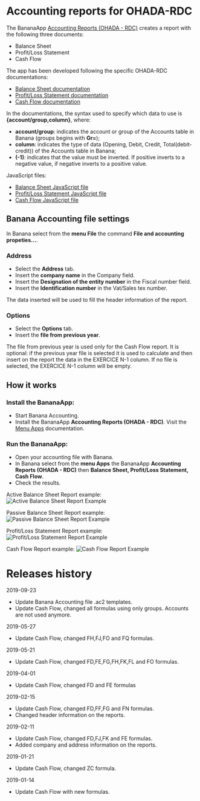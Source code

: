 # Accounting reports for OHADA-RDC

The BananaApp [Accounting Reports (OHADA - RDC)](https://www.banana.ch/apps/fr/node/9093) creates a report with the following three documents:
* Balance Sheet
* Profit/Loss Statement
* Cash Flow

The app has been developed following the specific OHADA-RDC documentations:
* [Balance Sheet documentation](https://github.com/BananaAccounting/CongoRDC/blob/master/reports/statements/balancesheet/balancesheet_documentation.pdf)
* [Profit/Loss Statement documentation](https://github.com/BananaAccounting/CongoRDC/blob/master/reports/statements/profitlossstatement/profitlosstatement_documentation.pdf)
* [Cash Flow documentation](https://github.com/BananaAccounting/CongoRDC/blob/master/reports/statements/cashflow/cashflow_documentation.pdf)

In the documentations, the syntax used to specify which data to use is **{account/group,column}**, where:
* **account/group**: indicates the account or group of the Accounts table in Banana (groups begins with **Gr=**);
* **column**: indicates the type of data (Opening, Debit, Credit, Total(debit-credit)) of the Accounts table in Banana;
* **(-1)**: indicates that the value must be inverted. If positive inverts to a negative value, if negative inverts to a positive value.

JavaScript files:
* [Balance Sheet JavaScript file](https://raw.githubusercontent.com/BananaAccounting/CongoRDC/master/reports/statements/balancesheet/ch.banana.africa.balancesheetrdc.js)
* [Profit/Loss Statement JavaScript file](https://raw.githubusercontent.com/BananaAccounting/CongoRDC/master/reports/statements/profitlossstatement/ch.banana.africa.profitlossstatementrdc.js)
* [Cash Flow JavaScript file](https://raw.githubusercontent.com/BananaAccounting/CongoRDC/master/reports/statements/cashflow/ch.banana.africa.cashflowrdc.js)


## Banana Accounting file settings
In Banana select from the **menu File** the command **File and accounting propeties...**.
### Address
* Select the **Address** tab.
* Insert the **company name** in the Company field.
* Insert the **Designation of the entity number** in the Fiscal number field.
* Insert the **Identification number** in the Vat/Sales tex number.

The data inserted will be used to fill the header information of the report.

### Options
* Select the **Options** tab.
* Insert the **file from previous year**. 

The file from previous year is used only for the Cash Flow report.
It is optional: if the previous year file is selected it is used to calculate and then insert on the report the data in the EXERCICE N-1 column. If no file is selected, the EXERCICE N-1 column will be empty.


## How it works

### Install the BananaApp:
* Start Banana Accounting.
* Install the BananaApp **Accounting Reports (OHADA - RDC)**. Visit the [Menu Apps](https://www.banana.ch/doc9/en/node/4727) documentation.

### Run the BananaApp:
* Open your accounting file with Banana.
* In Banana select from the **menu Apps** the BananaApp **Accounting Reports (OHADA - RDC)** then **Balance Sheet, Profit/Loss Statement, Cash Flow**.
* Check the results.

Active Balance Sheet Report example:
![Active Balance Sheet Report Example](https://raw.githubusercontent.com/BananaAccounting/CongoRDC/master/reports/statements/balancesheet/images/balancesheet_active_report.png)

Passive Balance Sheet Report example:
![Passive Balance Sheet Report Example](https://raw.githubusercontent.com/BananaAccounting/CongoRDC/master/reports/statements/balancesheet/images/balancesheet_passive_report.png)

Profit/Loss Statement Report example:
![Profit/Loss Statement Report Example](https://raw.githubusercontent.com/BananaAccounting/CongoRDC/master/reports/statements/profitlossstatement/images/profitlossstatement_report.png)

Cash Flow Report example:
![Cash Flow Report Example](https://raw.githubusercontent.com/BananaAccounting/CongoRDC/master/reports/statements/cashflow/images/banana_report.png)

# Releases history
2019-09-23
* Update Banana Accounting file .ac2 templates.
* Update Cash Flow, changed all formulas using only groups. Accounts are not used anymore.

2019-05-27
* Update Cash Flow, changed FH,FJ,FO and FQ formulas.

2019-05-21
* Update Cash Flow, changed FD,FE,FG,FH,FK,FL and FO formulas.

2019-04-01
* Update Cash Flow, changed FD and FE formulas

2019-02-15
* Update Cash Flow, changed FD,FF,FG and FN formulas.
* Changed header information on the reports.

2019-02-11
* Update Cash Flow, changed FD,FJ,FK and FE formulas.
* Added company and address information on the reports.

2019-01-21
* Update Cash Flow, changed ZC formula.

2019-01-14
* Update Cash Flow with new formulas.
